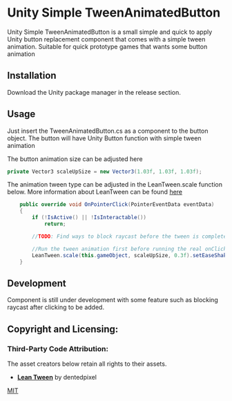# Unity Simple TweenAnimatedButton

Unity Simple TweenAnimatedButton is a small simple and quick to apply Unity button replacement component that comes with a simple tween animation. 
Suitable for quick prototype games that wants some button animation

## Installation

Download the Unity package manager in the release section.

## Usage

Just insert the TweenAnimatedButton.cs as a component to the button object. The button will have Unity Button function with simple tween animation

The button animation size can be adjusted here
```csharp
private Vector3 scaleUpSize = new Vector3(1.03f, 1.03f, 1.03f);

```

The animation tween type can be adjusted in the LeanTween.scale function below. More information about LeanTween can be found [here](https://dentedpixel.com/LeanTweenDocumentation/classes/LeanTween.html)
```csharp
    public override void OnPointerClick(PointerEventData eventData)
    {
        if (!IsActive() || !IsInteractable())
            return;

        //TODO: Find ways to block raycast before the tween is complete

        //Run the tween animation first before running the real onClick
        LeanTween.scale(this.gameObject, scaleUpSize, 0.3f).setEaseShake().setOnComplete(OnCompleteClickAnimation);
    }
```

## Development
Component is still under development with some feature such as blocking raycast after clicking to be added.

## Copyright and Licensing:

### Third-Party Code Attribution:
The asset creators below retain all rights to their assets.

- **[Lean Tween]("https://github.com/dentedpixel/LeanTween")** by dentedpixel

[MIT](https://choosealicense.com/licenses/mit/)
